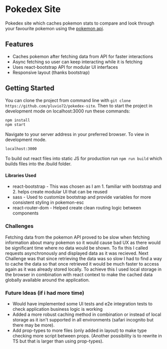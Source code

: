 # Pokedex Site
Pokedex site which caches pokemon stats to compare and look through your favourite pokemon using the [pokemon api](https://pokeapi.co/docs/v2).

## Features

- Caches pokemon after fetching data from API for faster interactions
- Async fetching so user can keep interacting while it is fetching
- Uses react-bootstrap API for modular UI interfaces
- Responsive layout (thanks bootstrap)


## Getting Started
You can clone the project from command line with `git clone https://github.com/pluvio72/pokedex-site`.
Then to start the project in development mode on localhost:3000 run these commands:
```sh
npm install
npm start
```
Navigate to your server address in your preferred browser. To view in development mode.
```sh
localhost:3000
```
To build out react files into static JS for production run `npm run build` which builds files into the /build folder.

#### Libraries Used
- react-bootstrap
        - This was chosen as I am 1. familiar with bootstrap and 2. helps create modular UI that can be reused
- sass
       - Used to customize bootstrap and provide variables for more consistent styling in pokemon-esc 
- react-router-dom
        - Helped create clean routing logic between components

### Challenges
Fetching data from the pokemon API proved to be slow when fetching information about many pokemon so it would cause bad UX as there would be significant time where no data would be shown. To fix this I called requests asynchronously and displayed data as it was recieved. Next Challenge was that since retrieving the data was so slow I had to find a way to cache the data so that once retrieved it would be much faster to access again as it was already stored locally. To achieve this I used local storage in the browser in combination with react context to make the cached data globally available around the application.

### Future Ideas (if i had more time)
- Would have implemented some UI tests and e2e integration tests to check application business logic is working
- Added a more robust caching method in combination or instead of local storage as it isn't supported in all environments (safari incognito but there may be more).
- Add prop-types to more files (only added in layout) to make type checking more script between props. (Another possibility is to rewrite in TS but that is larger than using prop-types).
